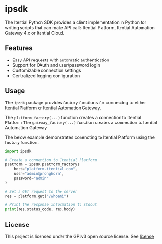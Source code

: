 # ipsdk

The Itential Python SDK provides a client implementation in Python for writing
scripts that can make API calls Itential Platform, Itential Automation Gateway
4.x or Itential Cloud.

## Features

- Easy API requests with automatic authentication
- Support for OAuth and user/password login
- Customizable connection settings
- Centralized logging configuration

## Usage

The `ipsdk` package provides factory functions for connecting to either
Itential Platform or Itential Automation Gateway.

The `platform_factory(...)` function creates a connection to Itential Platform
The `gateway_factory(...)` function creates a connection to Itential Automation Gateway

The below example demonstrates conencting to Itential Platform using the
factory function.

```python
import ipsdk

# Create a connection to Itential Platform
platform = ipsdk.platform_factory(
    host="platform.itential.com",
    user="admin@pronghorn",
    password="admin"
)

# Set a GET request to the server
res = platform.get("/whoami")

# Print the response information to stdout
print(res.status_code, res.body)
```

## License

This project is licensed under the GPLv3 open source license.  See
[license](LICENSE)
